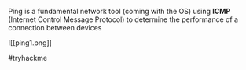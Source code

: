 Ping is a fundamental network tool (coming with the OS) using **ICMP** (Internet Control Message Protocol) to determine the performance of a connection between devices

![[ping1.png]]

#tryhackme 